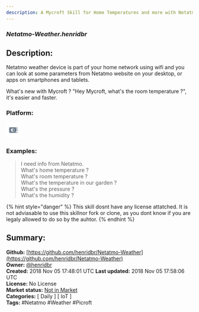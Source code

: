 ```yaml
---
description: A Mycroft Skill for Home Temperatures and more with Netatmo
---
```


### _Netatmo-Weather.henridbr_  
## Description:  
Netatmo weather device is part of your home network using wifi and you can look at some parameters from Netatmo website on your desktop, or apps on smartphones and tablets.

What's new with Mycroft ? "Hey Mycroft, what's the room temperature ?", it's easier and faster.  
### Platform:  
 ![Picroft](../.gitbook/assets/picroft-icon.png)   
### Examples:  
> I need info from Netatmo.  
> What's home temperature ?  
> What's room temperature ?  
> What's the temperature in our garden ?  
> What's the pressure ?  
> What's the humidity ?  
  
{% hint style="danger" %}
This skill dosnt have any license attatched. It is not adviasable to use this skillnor fork or clone, as you dont know if you are legaly allowed to do so by the auhtor.
{% endhint %}
  
## Summary:  
**Github:** [https://github.com/henridbr/Netatmo-Weather](https://github.com/henridbr/Netatmo-Weather)  
**Owner:** [@henridbr](https://github.com/henridbr)  
**Created:** 2018 Nov 05 17:48:01 UTC  **Last updated:** 2018 Nov 05 17:58:06 UTC  
**License:** No License  
**Market status:** [Not in Market](https://market.mycroft.ai/skill/)  
**Categories:** [ Daily ] [ IoT ]   
**Tags:** \#Netatmo \#Weather \#Picroft   

